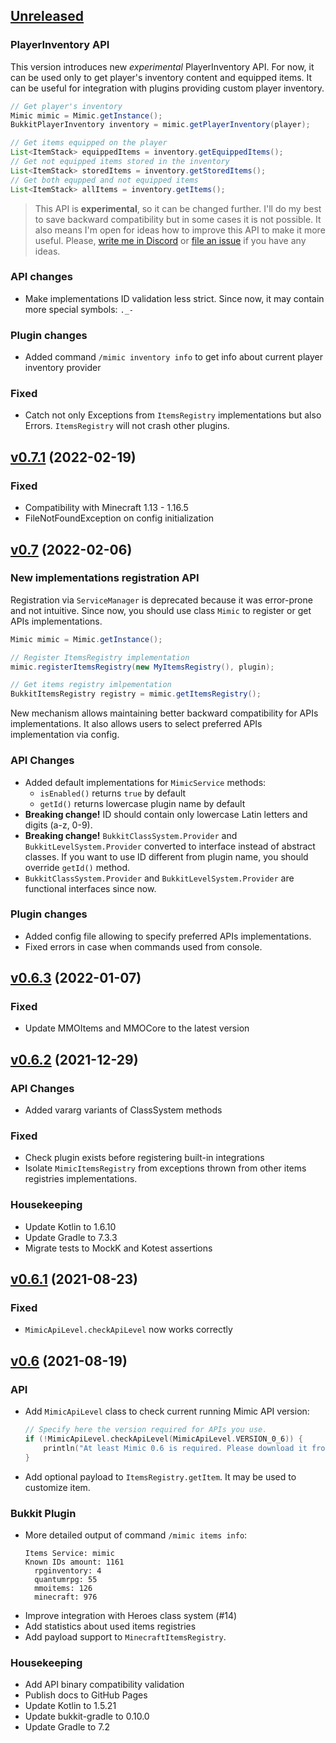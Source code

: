 ## [Unreleased]

### PlayerInventory API

This version introduces new *experimental* PlayerInventory API.
For now, it can be used only to get player's inventory content and equipped items.
It can be useful for integration with plugins providing custom player inventory.

```java
// Get player's inventory
Mimic mimic = Mimic.getInstance();
BukkitPlayerInventory inventory = mimic.getPlayerInventory(player);

// Get items equipped on the player
List<ItemStack> equippedItems = inventory.getEquippedItems();
// Get not equipped items stored in the inventory
List<ItemStack> storedItems = inventory.getStoredItems();
// Get both equpped and not equipped items
List<ItemStack> allItems = inventory.getItems();
```

> This API is **experimental**, so it can be changed further.
> I'll do my best to save backward compatibility but in some cases it is not possible.
> It also means I'm open for ideas how to improve this API to make it more useful.
> Please, [write me in Discord](https://discord.gg/HUtb4v8NFy) or [file an issue](https://github.com/EndlessCodeGroup/Mimic/issues) if you have any ideas.

### API changes

- Make implementations ID validation less strict.
  Since now, it may contain more special symbols: `._-`

### Plugin changes

- Added command `/mimic inventory info` to get info about current player inventory provider

### Fixed

- Catch not only Exceptions from `ItemsRegistry` implementations but also Errors.
  `ItemsRegistry` will not crash other plugins.

## [v0.7.1] (2022-02-19)

### Fixed

- Compatibility with Minecraft 1.13 - 1.16.5
- FileNotFoundException on config initialization

## [v0.7] (2022-02-06)

### New implementations registration API

Registration via `ServiceManager` is deprecated because it was error-prone and not intuitive.
Since now, you should use class `Mimic` to register or get APIs implementations.

```java
Mimic mimic = Mimic.getInstance();

// Register ItemsRegistry implementation
mimic.registerItemsRegistry(new MyItemsRegistry(), plugin);

// Get items registry imlpementation
BukkitItemsRegistry registry = mimic.getItemsRegistry();
```

New mechanism allows maintaining better backward compatibility for APIs implementations. 
It also allows users to select preferred APIs implementation via config.

### API Changes

- Added default implementations for `MimicService` methods:
  - `isEnabled()` returns `true` by default
  - `getId()` returns lowercase plugin name by default
- **Breaking change!** ID should contain only lowercase Latin letters and digits (a-z, 0-9).
- **Breaking change!** `BukkitClassSystem.Provider` and `BukkitLevelSystem.Provider` converted to interface instead of abstract classes.
  If you want to use ID different from plugin name, you should override `getId()` method.
- `BukkitClassSystem.Provider` and `BukkitLevelSystem.Provider` are functional interfaces since now.

### Plugin changes

- Added config file allowing to specify preferred APIs implementations.
- Fixed errors in case when commands used from console.

## [v0.6.3] (2022-01-07)

### Fixed

- Update MMOItems and MMOCore to the latest version

## [v0.6.2] (2021-12-29)

### API Changes

- Added vararg variants of ClassSystem methods

### Fixed

- Check plugin exists before registering built-in integrations
- Isolate `MimicItemsRegistry` from exceptions thrown from other items registries implementations.

### Housekeeping

- Update Kotlin to 1.6.10
- Update Gradle to 7.3.3
- Migrate tests to MockK and Kotest assertions

## [v0.6.1] (2021-08-23)

### Fixed

- `MimicApiLevel.checkApiLevel` now works correctly

## [v0.6] (2021-08-19)

### API

- Add `MimicApiLevel` class to check current running Mimic API version:
  ```kotlin
  // Specify here the version required for APIs you use.
  if (!MimicApiLevel.checkApiLevel(MimicApiLevel.VERSION_0_6)) {
      println("At least Mimic 0.6 is required. Please download it from {link here}")
  }
  ```
- Add optional payload to `ItemsRegistry.getItem`. It may be used to customize item.

### Bukkit Plugin

- More detailed output of command `/mimic items info`:
  ```
  Items Service: mimic
  Known IDs amount: 1161
    rpginventory: 4
    quantumrpg: 55
    mmoitems: 126
    minecraft: 976
  ```
- Improve integration with Heroes class system (#14)
- Add statistics about used items registries
- Add payload support to `MinecraftItemsRegistry`.

### Housekeeping

- Add API binary compatibility validation
- Publish docs to GitHub Pages
- Update Kotlin to 1.5.21
- Update bukkit-gradle to 0.10.0
- Update Gradle to 7.2

[unreleased]: https://github.com/EndlessCodeGroup/Mimic/compare/v0.7.1...develop
[v0.7.1]: https://github.com/EndlessCodeGroup/Mimic/compare/v0.7...v0.7.1
[v0.7]: https://github.com/EndlessCodeGroup/Mimic/compare/v0.6.3...v0.7
[v0.6.3]: https://github.com/EndlessCodeGroup/Mimic/compare/v0.6.2...v0.6.3
[v0.6.2]: https://github.com/EndlessCodeGroup/Mimic/compare/v0.6.1...v0.6.2
[v0.6.1]: https://github.com/EndlessCodeGroup/Mimic/compare/v0.6...v0.6.1
[v0.6]: https://github.com/EndlessCodeGroup/Mimic/compare/v0.5...v0.6
